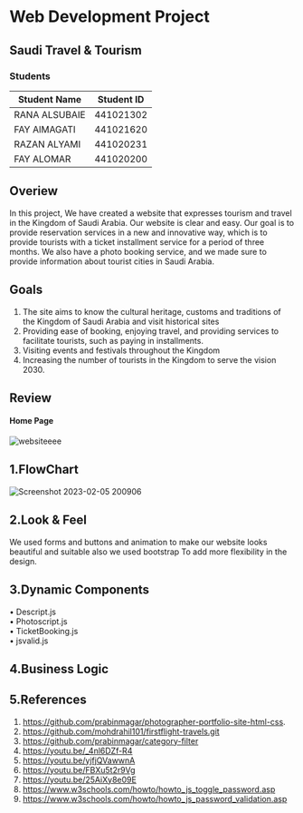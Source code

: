# Web Development Project

##  Saudi Travel & Tourism
### Students
Student Name  | Student ID
------------- | -------------
RANA ALSUBAIE | 441021302
FAY AlMAGATI | 441021620
RAZAN ALYAMI | 441020231
FAY ALOMAR   | 441020200

## Overiew
In this project, We have created a website that expresses tourism and travel in the Kingdom of Saudi Arabia. Our website is clear and easy. Our goal is to provide reservation services in a new and innovative way, which is to provide tourists with a ticket installment service for a period of three months. We also have a photo booking service, and  we made sure to provide information about tourist cities in Saudi Arabia.
## Goals
1.	The site aims to know the cultural heritage, customs and traditions of the Kingdom of Saudi Arabia and visit historical sites
2.	 Providing ease of booking, enjoying travel, and providing services to facilitate tourists, such as paying in installments.
3.	Visiting events and festivals throughout the Kingdom
4.	Increasing the number of tourists in the Kingdom to serve the vision 2030.

## Review

#### Home Page
![websiteeee](https://user-images.githubusercontent.com/104152519/216836729-2b5188e2-1a14-40d5-938e-a0fcefc79bff.jpg)

## 1.FlowChart
![Screenshot 2023-02-05 200906](https://user-images.githubusercontent.com/104152519/216833720-b87933e9-c21b-4fd4-aa28-60745e4a2645.jpg)

## 2.Look & Feel
We used forms and buttons and animation to make our website looks beautiful and suitable also we used bootstrap To add more flexibility in the design.

## 3.Dynamic Components

•	Descript.js <br>
•	Photoscript.js <br>
•	TicketBooking.js <br>
•	jsvalid.js  <br>


## 4.Business Logic

## 5.References
1.	https://github.com/prabinmagar/photographer-portfolio-site-html-css.
2.	https://github.com/mohdrahil101/firstflight-travels.git
3.	https://github.com/prabinmagar/category-filter
4.	https://youtu.be/_4nl6DZf-R4
5.	https://youtu.be/yjfjQVawwnA
6.	https://youtu.be/FBXu5t2r9Vg
7.	https://youtu.be/25AiXy8e09E
8.	https://www.w3schools.com/howto/howto_js_toggle_password.asp
9.	https://www.w3schools.com/howto/howto_js_password_validation.asp


